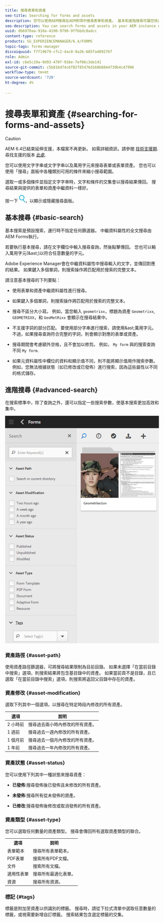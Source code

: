 ```yaml
---
title: 搜尋表單和資產
seo-title: Searching for forms and assets
description: 您可以使用AEM搜尋在AEM例項中搜尋表單和資產。 基本和進階搜尋可讓您快速找到資產。
seo-description: You can search forms and assets in your AEM instance using AEM search. Basic and advanced search allows you to quickly locate your assets.
uuid: db6970aa-910a-4190-9790-9ffbbdc8adcc
content-type: reference
products: SG_EXPERIENCEMANAGER/6.4/FORMS
topic-tags: forms-manager
discoiquuid: f7f19679-cfc2-4ac0-9a26-685fad09276f
role: Admin
exl-id: c6e5c19a-9d93-470f-916e-7ef06c3de141
source-git-commit: c5b816d74c6f02f85476d16868844f39b4c47996
workflow-type: tm+mt
source-wordcount: '720'
ht-degree: 4%

---
```


# 搜尋表單和資產 {#searching-for-forms-and-assets}

>[!CAUTION]
>
>AEM 6.4已結束延伸支援，本檔案不再更新。 如需詳細資訊，請參閱 [技術支援期](https://helpx.adobe.com//tw/support/programs/eol-matrix.html). 尋找支援的版本 [此處](https://experienceleague.adobe.com/docs/).

您可以使用文字字串或文字字串以及萬用字元來搜尋表單或表單資產。 您也可以使用「搜尋」面板中各種類別可用的條件來縮小搜尋範圍。

選取一或多個條件並指定文字字串時，文字和條件的交集會以搜尋結果傳回。 搜尋結果與提供的表單和資產中繼資料一樣好。

按一下 ![aem6forms_search](assets/aem6forms_search.png)，以顯示或隱藏搜尋面板。

## 基本搜尋 {#basic-search}

基本搜索是預設搜索，運行時不指定任何篩選器。 中繼資料屬性的全文搜尋由AEM Forms執行。

若要執行基本搜尋，請在文字欄位中輸入搜尋查詢，然後點擊傳回。 您也可以輸入萬用字元(&amp;ast;)以符合任意數量的字元。

Adobe Experience Manager會在中繼資料屬性中搜尋輸入的文字，並傳回對應的結果。 如果鍵入多個單詞，則搜索操作將匹配用於搜索的完整文本。

請注意基本搜尋的下列要點：

* 使用表單和資產中繼資料屬性進行搜尋。
* 如果鍵入多個單詞，則搜索操作將匹配用於搜索的完整文本。
* 搜尋不區分大小寫。 例如，當您輸入 `geometrixx`，標題為資產 `Geometrixx`, `GEOMETRIXX`，和 `GeoMetRixx` 會顯示在搜尋結果中。

* 不支援字詞的部分匹配。 要使用部分字串進行搜索，請使用&amp;ast;萬用字元。 不過，如果搜尋查詢符合完整的字詞，則會顯示對應的表單或資產。
* 搜尋期間會考慮額外空格，且不會加以修剪。 例如， `My form` 與的搜索查詢不同 `My form`.

* 如果元資料屬性中欄位的資料和顯示值不同，則不能將顯示值用作搜索參數。 例如，您無法根據狀態（如已修改或已發佈）進行搜索，因為這些屬性以不同的格式儲存。

## 進階搜尋 {#advanced-search}

在搜索標準中，除了查詢之外，還可以指定一些搜索參數，使基本搜索更加高效和集中。

![AEM表單和資產搜尋的搜尋欄位和參數或篩選器](assets/search_forms_assets.png)

### 資產路徑 {#asset-path}

使用資產路徑篩選器，可將搜尋結果限制為目前目錄。 如果未選擇「在當前目錄中搜索」選項，則搜索結果將包含基目錄中的資產。 如果當前頁不是目錄，且已選取「在當前目錄中搜索」選項，則搜索將返回父目錄中存在的資產。

### 資產修改 {#asset-modification}

選取下列其中一個選項，以搜尋在特定時段內修改的所有資產。

| **選項** | **說明** |
|---|---|
| 2 小時前 | 搜尋過去兩小時內修改的所有資產。 |
| 1 週前 | 搜尋過去一週內修改的所有資產。 |
| 1 個月前 | 搜尋過去一個月內修改的所有資產。 |
| 1 年前 | 搜尋過去一年內修改的所有資產。 |

### 資產狀態 {#asset-status}

您可以使用下列其中一種狀態來搜尋資產：

* **已發佈**:搜尋發佈後已發佈且未修改的所有資產。

* **未發佈**:搜尋所有從未發佈的資產。

* **已修改**:搜尋發佈後修改或取消發佈的所有資產。

### 資產類型 {#asset-type}

您可以選取任何數量的資產類型。 搜尋會傳回所有選取資產類型的聯合。

<table> 
 <tbody>
  <tr>
   <th>選項</th> 
   <th>說明</th> 
  </tr>
  <tr>
   <td>表單範本<br /> </td> 
   <td>搜尋所有表單範本。<br /> </td> 
  </tr>
  <tr>
   <td>PDF表單</td> 
   <td>搜索所有PDF文檔。</td> 
  </tr>
  <tr>
   <td>文件</td> 
   <td>搜索所有文檔。</td> 
  </tr>
  <tr>
   <td>適用性表單<br /> </td> 
   <td>搜尋所有最適化表單。</td> 
  </tr>
  <tr>
   <td>資源</td> 
   <td>搜尋所有資源。<br /> </td> 
  </tr>
 </tbody>
</table>

### 標記 {#tags}

標籤是附加至資產以供識別的標籤。 搜尋時，請從下拉式清單中選取任意數量的標籤，或視需要新增自訂標籤。 搜索結果包含選定標籤的交集。
